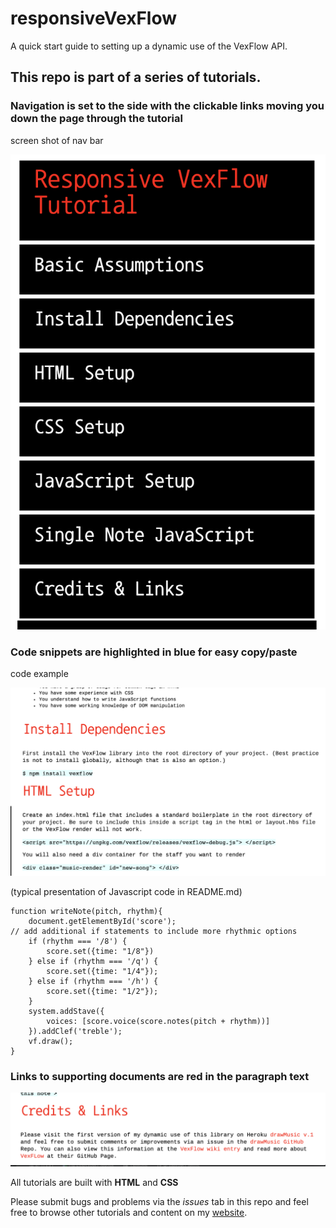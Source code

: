 # responsiveVexFlow
A quick start guide to setting up a dynamic use of the VexFlow API.

## This repo is part of a series of tutorials.

### Navigation is set to the side with the clickable links moving you down the page through the tutorial

screen shot of nav bar

![Nav Example](images/VexFlow-Nav.png) 

### Code snippets are highlighted in blue for easy copy/paste

code example

![Code Example](images/VexFlow-code.png) 

(typical presentation of Javascript code in README.md)

```
function writeNote(pitch, rhythm){
    document.getElementById('score');
// add additional if statements to include more rhythmic options
    if (rhythm === '/8') {
        score.set({time: "1/8"})
    } else if (rhythm === '/q') {
        score.set({time: "1/4"});
    } else if (rhythm === '/h') {
        score.set({time: "1/2"});
    }
    system.addStave({
        voices: [score.voice(score.notes(pitch + rhythm))]
    }).addClef('treble');
    vf.draw();
}

```
### Links to supporting documents are red in the paragraph text

![Link Example](images/VexFlow-Links.png)

All tutorials are built with **HTML** and **CSS**

Please submit bugs and problems via the *issues* tab in this repo and feel free to browse other tutorials and content
 on my [website](https://spiano.dev).
